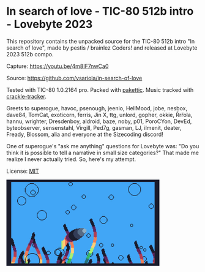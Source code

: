 # In search of love - TIC-80 512b intro - Lovebyte 2023

This repository contains the unpacked source for the TIC-80 512b intro
"In search of love", made by pestis / brainlez Coders! and released at
Lovebyte 2023 512b compo.

Capture: https://youtu.be/4m8IF7nwCa0

Source: https://github.com/vsariola/in-search-of-love

Tested with TIC-80 1.0.2164 pro. Packed with
[pakettic](https://github.com/vsariola/pakettic). Music tracked with
[crackle-tracker](https://github.com/vsariola/crackle-tracker).

Greets to superogue, havoc, psenough, jeenio, HellMood, jobe, nesbox,
dave84, TomCat, exoticorn, ferris, Jin X, ttg, unlord, gopher, okkie,
Řrřola, hannu, wrighter, Dresdenboy, aldroid, baze, noby, p01, PoroCYon,
DevEd, byteobserver, sensenstahl, Virgill, Ped7g, gasman, LJ, ilmenit,
deater, Fready, Blossom, alia and everyone at the Sizecoding discord!

One of superogue's "ask me anything" questions for Lovebyte was: "Do you
think it is possible to tell a narrative in small size categories?" That
made me realize I never actually tried. So, here's my attempt.

License: [MIT](LICENSE)

![Screenshot of the intro](screenshot.png)
